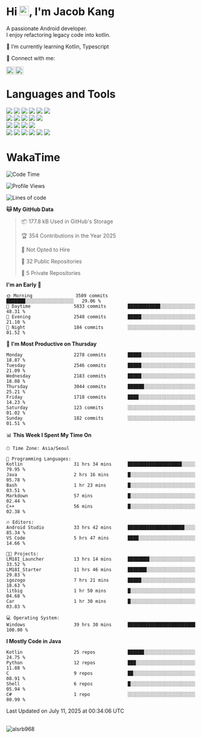 # Hi <img src="https://media.giphy.com/media/hvRJCLFzcasrR4ia7z/giphy.gif" width="25px">, I'm Jacob Kang
A passionate Android developer.
</br>
I enjoy refactoring legacy code into kotlin.

🌱 I’m currently learning Kotlin, Typescript

🤝 Connect with me:

<a href="https://www.linkedin.com/in/minkyu-kang-b7477b1b2/"><img align="left" src="https://raw.githubusercontent.com/yushi1007/yushi1007/main/images/linkedin.svg" alt="Minkyu Kang | LinkedIn" width="21px"/></a>
<a href="https://www.instagram.com/_jacob_kang/"><img align="left" src="https://raw.githubusercontent.com/yushi1007/yushi1007/main/images/instagram.svg" alt="Jacob Kang | Instagram" width="21px"/></a>

</br>

# Languages and Tools

<div align="left">
<img src="https://img.shields.io/badge/java-007396?logo=java&logoColor=white"/>
<img src="https://img.shields.io/badge/kotlin-7F52FF?logo=kotlin&logoColor=white"/>
<img src="https://img.shields.io/badge/python-3776AB?logo=python&logoColor=white"/>
<img src="https://img.shields.io/badge/bash shell-4EAA25?logo=gnubash&logoColor=white"/>
<img src="https://img.shields.io/badge/c-A8B9CC?logo=c&logoColor=white"/>
<img src="https://img.shields.io/badge/c++-00599C?logo=c%2b%2b&logoColor=white"/>
</div>
<div align="left">
<img src="https://img.shields.io/badge/git-F05032?logo=git&logoColor=white"/>
<img src="https://img.shields.io/badge/github-181717?logo=github&logoColor=white"/>
<img src="https://img.shields.io/badge/mysql-4479A1?logo=mysql&logoColor=white"/>
<img src="https://img.shields.io/badge/sqlite-003B57?logo=sqlite&logoColor=white"/>
<img src="https://img.shields.io/badge/amazon AWS-232F3E?logo=amazonaws&logoColor=white"/>
</div>
<div align="left">
<img src="https://img.shields.io/badge/android-3DDC84?logo=android&logoColor=white"/>
<img src="https://img.shields.io/badge/linux-FCC624?logo=linux&logoColor=white"/>
<img src="https://img.shields.io/badge/flask-000000?logo=flask&logoColor=white"/>
<img src="https://img.shields.io/badge/arduino-00979D?logo=arduino&logoColor=white"/>
</div>
<div align="left">
<img src="https://img.shields.io/badge/slack-4A154B?logo=slack&logoColor=white"/>
<img src="https://img.shields.io/badge/notion-000000?logo=notion&logoColor=white"/>
<img src="https://img.shields.io/badge/jira-0052CC?logo=jira&logoColor=white"/>
<img src="https://img.shields.io/badge/postman-FF6C37?logo=postman&logoColor=white"/>
<img src="https://img.shields.io/badge/intellij-000000?logo=intellijidea&logoColor=white"/>
<img src="https://img.shields.io/badge/pycharm-000000?logo=pycharm&logoColor=white"/>
</div>

# WakaTime

<!--START_SECTION:waka-->
![Code Time](http://img.shields.io/badge/Code%20Time-5%2C058%20hrs%2043%20mins-blue)

![Profile Views](http://img.shields.io/badge/Profile%20Views-0-blue)

![Lines of code](https://img.shields.io/badge/From%20Hello%20World%20I%27ve%20Written-5.3%20million%20lines%20of%20code-blue)

**🐱 My GitHub Data** 

> 📦 177.8 kB Used in GitHub's Storage 
 > 
> 🏆 354 Contributions in the Year 2025
 > 
> 🚫 Not Opted to Hire
 > 
> 📜 32 Public Repositories 
 > 
> 🔑 5 Private Repositories 
 > 
**I'm an Early 🐤** 

```text
🌞 Morning                3509 commits        ███████░░░░░░░░░░░░░░░░░░   29.06 % 
🌆 Daytime                5833 commits        ████████████░░░░░░░░░░░░░   48.31 % 
🌃 Evening                2548 commits        █████░░░░░░░░░░░░░░░░░░░░   21.10 % 
🌙 Night                  184 commits         ░░░░░░░░░░░░░░░░░░░░░░░░░   01.52 % 
```
📅 **I'm Most Productive on Thursday** 

```text
Monday                   2278 commits        █████░░░░░░░░░░░░░░░░░░░░   18.87 % 
Tuesday                  2546 commits        █████░░░░░░░░░░░░░░░░░░░░   21.09 % 
Wednesday                2183 commits        █████░░░░░░░░░░░░░░░░░░░░   18.08 % 
Thursday                 3044 commits        ██████░░░░░░░░░░░░░░░░░░░   25.21 % 
Friday                   1718 commits        ████░░░░░░░░░░░░░░░░░░░░░   14.23 % 
Saturday                 123 commits         ░░░░░░░░░░░░░░░░░░░░░░░░░   01.02 % 
Sunday                   182 commits         ░░░░░░░░░░░░░░░░░░░░░░░░░   01.51 % 
```


📊 **This Week I Spent My Time On** 

```text
🕑︎ Time Zone: Asia/Seoul

💬 Programming Languages: 
Kotlin                   31 hrs 34 mins      ████████████████████░░░░░   79.95 % 
Java                     2 hrs 16 mins       █░░░░░░░░░░░░░░░░░░░░░░░░   05.78 % 
Bash                     1 hr 23 mins        █░░░░░░░░░░░░░░░░░░░░░░░░   03.51 % 
Markdown                 57 mins             █░░░░░░░░░░░░░░░░░░░░░░░░   02.44 % 
C++                      56 mins             █░░░░░░░░░░░░░░░░░░░░░░░░   02.38 % 

🔥 Editors: 
Android Studio           33 hrs 42 mins      █████████████████████░░░░   85.34 % 
VS Code                  5 hrs 47 mins       ████░░░░░░░░░░░░░░░░░░░░░   14.66 % 

🐱‍💻 Projects: 
LM18I_Launcher           13 hrs 14 mins      ████████░░░░░░░░░░░░░░░░░   33.52 % 
LM18I_Starter            11 hrs 46 mins      ███████░░░░░░░░░░░░░░░░░░   29.83 % 
igozogo                  7 hrs 21 mins       █████░░░░░░░░░░░░░░░░░░░░   18.63 % 
litbig                   1 hr 50 mins        █░░░░░░░░░░░░░░░░░░░░░░░░   04.68 % 
Car                      1 hr 30 mins        █░░░░░░░░░░░░░░░░░░░░░░░░   03.83 % 

💻 Operating System: 
Windows                  39 hrs 30 mins      █████████████████████████   100.00 % 
```

**I Mostly Code in Java** 

```text
Kotlin                   25 repos            ██████░░░░░░░░░░░░░░░░░░░   24.75 % 
Python                   12 repos            ███░░░░░░░░░░░░░░░░░░░░░░   11.88 % 
C                        9 repos             ██░░░░░░░░░░░░░░░░░░░░░░░   08.91 % 
Shell                    6 repos             █░░░░░░░░░░░░░░░░░░░░░░░░   05.94 % 
C#                       1 repo              ░░░░░░░░░░░░░░░░░░░░░░░░░   00.99 % 
```




 Last Updated on July 11, 2025 at 00:34:06 UTC
<!--END_SECTION:waka-->

</br>

<div align="left">
<img align="left" src="https://github-readme-stats.vercel.app/api/top-langs?username=alsrb968&show_icons=true&locale=en&layout=compact&theme=dark" alt="alsrb968" />
</div>
